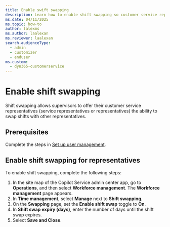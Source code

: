 ```yaml
---
title: Enable swift swapping
description: Learn how to enable shift swapping so customer service representatives can swap shifts with other representatives.
ms.date: 04/11/2025
ms.topic: how-to
author: lalexms
ms.author: laalexan
ms.reviewer: laalexan
search.audienceType: 
  - admin
  - customizer
  - enduser
ms.custom: 
  - dyn365-customerservice
---
```


# Enable shift swapping

Shift swapping allows supervisors to offer their customer service representatives (service representatives or representatives) the ability to swap shifts with other representatives.

## Prerequisites

Complete the steps in [Set up user management](wfm-user-management.md).
    
## Enable shift swapping for representatives

To enable shift swapping, complete the following steps:

1. In the site map of the Copilot Service admin center app, go to **Operations**, and then select **Workforce management**. The **Workforce management** page appears.
1.	In **Time management**, select **Manage** next to **Shift swapping**.
1.	On the **Swapping** page, set the **Enable shift swap** toggle to **On**.
1.	In **Shift swap expiry (days)**, enter the number of days until the shift swap expires.
1.	Select **Save and Close**.

